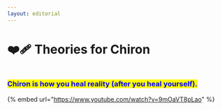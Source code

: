 ```yaml
---
layout: editorial
---
```


# ❤️‍🩹 Theories for Chiron

<figure><img src="../../../../../../.gitbook/assets/pexels-btgl-♡-19640326.jpg" alt=""><figcaption></figcaption></figure>

### <mark style="color:blue;">Chiron is how you heal reality (after you heal yourself).</mark>

{% embed url="https://www.youtube.com/watch?v=9mOaVT8pLao" %}

